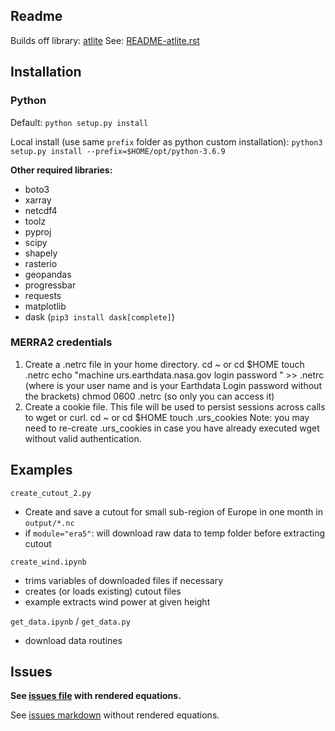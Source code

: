 Readme
-

Builds off library: [atlite](https://github.com/PyPSA/atlite)
See: [README-atlite.rst](README-atlite.rst)


## Installation

### Python


Default:
`python setup.py install`

Local install (use same `prefix` folder as python custom installation):
`python3 setup.py install --prefix=$HOME/opt/python-3.6.9`


**Other required libraries:**
- boto3
- xarray
- netcdf4
- toolz
- pyproj
- scipy
- shapely
- rasterio
- geopandas
- progressbar
- requests
- matplotlib
- dask (`pip3 install dask[complete]`)


### MERRA2 credentials

1. Create a .netrc file in your home directory.
		cd ~ or cd $HOME
		touch .netrc
		echo "machine urs.earthdata.nasa.gov login <uid> password <password>" >> .netrc (where <uid> is your user name and <password> is your Earthdata Login password without the brackets)
		chmod 0600 .netrc (so only you can access it)
2. Create a cookie file. This file will be used to persist sessions across calls to wget or curl.
		cd ~ or cd $HOME
		touch .urs_cookies
		Note: you may need to re-create .urs_cookies in case you have already executed wget without valid authentication.


## Examples

`create_cutout_2.py`
- Create and save a cutout for small sub-region of Europe in one month in `output/*.nc`
- if `module="era5"`: will download raw data to temp folder before extracting cutout

`create_wind.ipynb`
- trims variables of downloaded files if necessary
- creates (or loads existing) cutout files
- example extracts wind power at given height

`get_data.ipynb` / `get_data.py`
- download data routines


## Issues

**See [issues file](issues.md) with rendered equations.**

See [issues markdown](issues.tex.md) without rendered equations.
